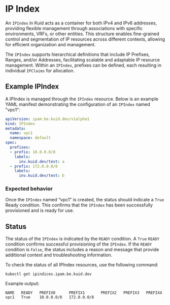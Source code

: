 # IP Index

An `IPIndex` in Kuid acts as a container for both IPv4 and IPv6 addresses, providing flexible management through associations with specific environments, VRFs, or other entities. This structure enables fine-grained control and segmentation of IP resources across different contexts, allowing for efficient organization and management.

The `IPIndex` supports hierarchical definitions that include IP Prefixes, Ranges, and/or Addresses, facilitating scalable and adaptable IP resource management. Within an `IPIndex`, prefixes can be defined, each resulting in individual `IPClaims` for allocation.

## Example IPIndex

A IPIndex is managed through the `IPIndex` resource. Below is an example YAML manifest demonstrating the configuration of an `IPIndex` named "vpc1":

```yaml
apiVersion: ipam.be.kuid.dev/v1alpha1
kind: IPIndex
metadata:
  name: vpc1
  namespace: default
spec:
  prefixes:
  - prefix: 10.0.0.0/8
    labels:
      inv.kuid.dev/test: a
  - prefix: 172.0.0.0/8
    labels:
      inv.kuid.dev/test: b
```

### Expected behavior

Once the `IPIndex` named “vpc1” is created, the status should indicate a `True` Ready condition. This confirms that the `IPIndex` has been successfully provisioned and is ready for use.

## Status

The status of the `IPIndex` is indicated by the `READY` condition. A `True` `READY` condition confirms successful provisioning of the `IPIndex`. If the `READY` condition is `False`, the status includes a reason and message that provide additional context and troubleshooting information.

To check the status of all IPIndex resources, use the following command:

```
kubectl get ipindices.ipam.be.kuid.dev 
```

Example output:

```
NAME   READY   PREFIX0      PREFIX1       PREFIX2   PREFIX3   PREFIX4
vpc1   True    10.0.0.0/8   172.0.0.0/8   
```

